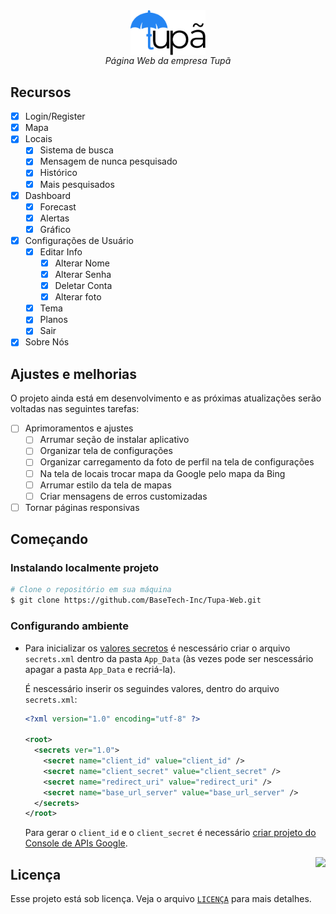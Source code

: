 <div align="center">
<img align="center" width="24%" src="./.github/logo.png" />
<br>
<i>
    Página Web da empresa Tupã
</i>
</div>

## Recursos

- [x] Login/Register
- [X] Mapa
- [X] Locais
    - [x] Sistema de busca
    - [X] Mensagem de nunca pesquisado
    - [X] Histórico
    - [X] Mais pesquisados
- [X] Dashboard
    - [X] Forecast
    - [X] Alertas
    - [X] Gráfico
- [X] Configurações de Usuário
    - [X] Editar Info
        - [X] Alterar Nome
        - [X] Alterar Senha
        - [X] Deletar Conta
        - [X] Alterar foto
    - [X] Tema
    - [X] Planos
    - [X] Sair
- [X] Sobre Nós

## Ajustes e melhorias

O projeto ainda está em desenvolvimento e as próximas atualizações serão voltadas nas seguintes tarefas:

- [ ] Aprimoramentos e ajustes
    - [ ] Arrumar seção de instalar aplicativo
    - [ ] Organizar tela de configurações
    - [ ] Organizar carregamento da foto de perfil na tela de configurações
    - [ ] Na tela de locais trocar mapa da Google pelo mapa da Bing
    - [ ] Arrumar estilo da tela de mapas
    - [ ] Criar mensagens de erros customizadas
- [ ] Tornar páginas responsivas

## Começando

### Instalando localmente projeto

```bash
# Clone o repositório em sua máquina
$ git clone https://github.com/BaseTech-Inc/Tupa-Web.git
```

### Configurando ambiente

- Para inicializar os [valores secretos](https://docs.microsoft.com/pt-br/visualstudio/ide/how-to-add-app-config-file?view=vs-2019) é nescessário criar o arquivo `secrets.xml` dentro da pasta `App_Data` (às vezes pode ser nescessário apagar a pasta `App_Data` e recriá-la).

    É nescessário inserir os seguindes valores, dentro do arquivo `secrets.xml`:

    ```xml
    <?xml version="1.0" encoding="utf-8" ?>

    <root>
      <secrets ver="1.0">
        <secret name="client_id" value="client_id" />
        <secret name="client_secret" value="client_secret" />
        <secret name="redirect_uri" value="redirect_uri" />
        <secret name="base_url_server" value="base_url_server" />
      </secrets>
    </root>
    ```

    Para gerar o `client_id` e o `client_secret` é necessário [criar projeto do Console de APIs Google](https://developers.google.com/workspace/guides/create-project).

<img src="https://github.githubassets.com/images/mona-whisper.gif" align="right" />

## Licença

Esse projeto está sob licença. Veja o arquivo [`LICENÇA`](https://github.com/BaseTech-Inc/Tupa-Web/blob/master/LICENSE) para mais detalhes.

